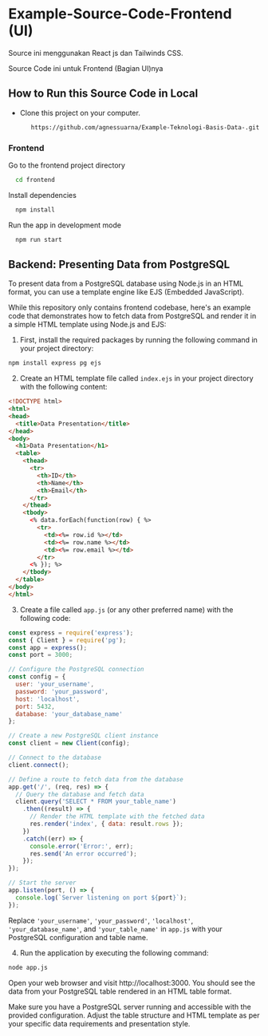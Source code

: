 # Example-Source-Code-Frontend (UI)

Source ini menggunakan React js dan Tailwinds CSS.

Source Code ini untuk Frontend (Bagian UI)nya

## How to Run this Source Code in Local 
- Clone this project on your computer.
  ```bash
     https://github.com/agnessuarna/Example-Teknologi-Basis-Data-.git
   ```
### Frontend

Go to the frontend project directory

```bash
  cd frontend
```

Install dependencies

```bash
  npm install
```

Run the app in development mode

```bash
  npm run start
```

## Backend: Presenting Data from PostgreSQL
To present data from a PostgreSQL database using Node.js in an HTML format, you can use a template engine like EJS (Embedded JavaScript).

While this repository only contains frontend codebase, here's an example code that demonstrates how to fetch data from PostgreSQL and render it in a simple HTML template using Node.js and EJS:

1. First, install the required packages by running the following command in your project directory:
  ```bash
  npm install express pg ejs
  ```
2. Create an HTML template file called `index.ejs` in your project directory with the following content:
```html
<!DOCTYPE html>
<html>
<head>
  <title>Data Presentation</title>
</head>
<body>
  <h1>Data Presentation</h1>
  <table>
    <thead>
      <tr>
        <th>ID</th>
        <th>Name</th>
        <th>Email</th>
      </tr>
    </thead>
    <tbody>
      <% data.forEach(function(row) { %>
        <tr>
          <td><%= row.id %></td>
          <td><%= row.name %></td>
          <td><%= row.email %></td>
        </tr>
      <% }); %>
    </tbody>
  </table>
</body>
</html>
```

3. Create a file called `app.js` (or any other preferred name) with the following code:
```javascript
const express = require('express');
const { Client } = require('pg');
const app = express();
const port = 3000;

// Configure the PostgreSQL connection
const config = {
  user: 'your_username',
  password: 'your_password',
  host: 'localhost',
  port: 5432,
  database: 'your_database_name'
};

// Create a new PostgreSQL client instance
const client = new Client(config);

// Connect to the database
client.connect();

// Define a route to fetch data from the database
app.get('/', (req, res) => {
  // Query the database and fetch data
  client.query('SELECT * FROM your_table_name')
    .then((result) => {
      // Render the HTML template with the fetched data
      res.render('index', { data: result.rows });
    })
    .catch((err) => {
      console.error('Error:', err);
      res.send('An error occurred');
    });
});

// Start the server
app.listen(port, () => {
  console.log(`Server listening on port ${port}`);
});
```
Replace `'your_username'`, `'your_password'`, `'localhost'`, `'your_database_name'`, and `'your_table_name'` in `app.js` with your PostgreSQL configuration and table name.

4. Run the application by executing the following command:
```bash
node app.js
```
Open your web browser and visit http://localhost:3000. You should see the data from your PostgreSQL table rendered in an HTML table format.

Make sure you have a PostgreSQL server running and accessible with the provided configuration. Adjust the table structure and HTML template as per your specific data requirements and presentation style.
